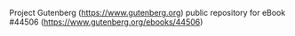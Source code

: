 Project Gutenberg (https://www.gutenberg.org) public repository for eBook #44506 (https://www.gutenberg.org/ebooks/44506)
